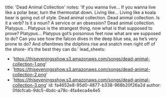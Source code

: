 title: 'Dead Animal Collection'
notes: 'If you wanna live... If you wanna live like a polar bear, turn the thermostat down. Living like... Living like a koala bear is going out of style. Dead animal collection. Dead animal collection. Is it a verb? Is it a noun? A service or an obsession? Dead animal collection. Platypus... Platypus is the strangest thing, now what is that supposed to prove? Platypus... Platypus got’s poisonous feet now what are we supposed to do? Can you see how the falcon dives in the deep blue sea, as he’s very prone to do? And oftentimes the dolphins rise and snatch men right off of the shore- it’s the best they can do.'
lead_sheets:
  - 'https://thiseveningsshow.s3.amazonaws.com/songs/dead-animal-collection-1.png'
  - 'https://thiseveningsshow.s3.amazonaws.com/songs/dead-animal-collection-2.png'
  - 'https://thiseveningsshow.s3.amazonaws.com/songs/dead-animal-collection-3.png'
id: fa4652e8-95d0-4877-b338-968b20f26a2d
author: 0fdcfcab-9dc5-4bdc-a78c-4fa4eca4e4e5
